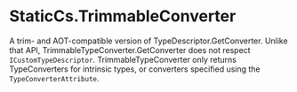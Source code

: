 
# StaticCs.TrimmableConverter

A trim- and AOT-compatible version of TypeDescriptor.GetConverter. Unlike that API, TrimmableTypeConverter.GetConverter does not respect `ICustomTypeDescriptor`. TrimmableTypeConverter only returns TypeConverters for intrinsic types, or converters specified using the `TypeConverterAttribute`.
